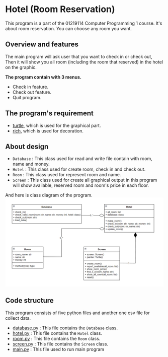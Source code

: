 # Hotel (Room Reservation)
This program is a part of the 01219114 Computer Programming 1 course. It's about room reservation. You can choose any room you want.

## Overview and features
The main program will ask user that you want to check in or check out, Then it 
will show you all room (including the room that reserved) in the hotel on the graphic.

**The program contain with 3 menus.**
* Check in feature.
* Check out feature.
* Quit program.

## The program's requirement
* [turtle](https://docs.python.org/3/library/turtle.html), which is used for the graphical part.
* [rich](https://pypi.org/project/rich/), which is used for decoration.

## About design
* `Database` : This class used for read and write file contain with room, name and money.
* `Hotel` : This class used for create room, check in and check out.
* `Room` : This class used for represent room and name.
* `Screen` : This class used for create all graphical output in this program will show available, reserved room and room's price in each floor.

And here is class diagram of the program.
![class_diagram](class_diagram.png)

## Code structure
This program consists of five python files and another one csv file for collect data.
* [database.py](database.py) : This file contains the `Database` class.
* [hotel.py](hotel.py) : This file contains the `Hotel` class.
* [room.py](room.py) : This file contains the `Room` class.
* [screen.py](screen.py) : This file contains the `Screen` class.
* [main.py](main.py) : This file used to run main program 
